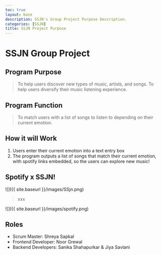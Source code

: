 ```yaml
---
toc: true
layout: base
description: SSJN's Group Project Purpose Description.
categories: [SSJN]
title: SSJN Project Purpose
---
```


# SSJN Group Project

## Program Purpose

> To help users discover new types of music, artists, and songs. To help users diversify their music listening experience.

## Program Function

> To match users with a list of songs to listen to depending on their current emotion.

## How it will Work

1. Users enter their current emotion into a text entry box
2. The program outputs a list of songs that match their current emotion, with spotify links embedded, so the users can explore new music!

## Spotify x SSJN!

![]({{ site.baseurl }}/images/SSjn.png)

> xxx

![]({{ site.baseurl }}/images/spotify.png)

## Roles

- Scrum Master: Shreya Sapkal
- Frontend Developer: Noor Grewal
- Backend Developers: Sanika Shahapurkar & Jiya Savlani